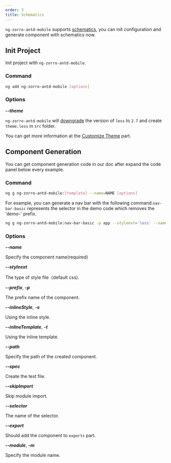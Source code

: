 ```yaml
---
order: 3
title: Schematics
---
```


`ng-zorro-antd-mobile` supports [schematics](https://blog.angular.io/schematics-an-introduction-dc1dfbc2a2b2), you can init configuration and generate component with schematics now.

## Init Project

Init project with `ng-zorro-antd-mobile`.

### Command

```bash
ng add ng-zorro-antd-mobile [options]
```

### Options

**_--theme_**

`ng-zorro-antd-mobile` will [downgrade](https://github.com/angular/angular-cli/issues/10430) the version of `less` to `2.7` and create `theme.less` in `src` folder.

You can get more information at the [Customize Theme](/#/docs/customize-theme/en) part.

## Component Generation

You can get component generation code in our doc after expand the code panel below every example.

### Command

```bash
ng g ng-zorro-antd-mobile:[template] --name=NAME [options]
```

For example, you can generate a nav bar with the following command.`nav-bar-basic` represents the selector in the demo code which removes the 'demo-' prefix.

```bash
ng g ng-zorro-antd-mobile:nav-bar-basic -p app --styleext='less' --name=navbar
```

### Options

**_--name_**

Specify the component name(required)

**_--styleext_**

The type of style file（default css).

**_--prefix_**, **_-p_**

The prefix name of the component.

**_--inlineStyle_**, **_-s_**

Using the inline style.

**_--inlineTemplate_**, **_-t_**

Using the inline template.

**_--path_**

Specify the path of the created component.

**_--spec_**

Create the test file.

**_--skipImport_**

Skip module import.

**_--selector_**

The name of the selector.

**_--export_**

Should add the component to `exports` part.

**_--module_**, **_-m_**

Specify the module name.
